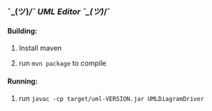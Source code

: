 ### ¯\_(ツ)_/¯ UML Editor ¯\_(ツ)_/¯ 
#### Building:

1. Install maven

2. run `mvn package` to compile

#### Running:
1. run `javac -cp target/uml-VERSION.jar UMLDiagramDriver`
